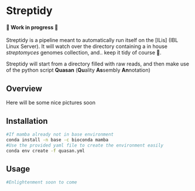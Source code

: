 # Streptidy

#### 🚧 Work in progress 🚧

Streptidy is a pipeline meant to automatically run itself on the [ILis] (IBL Linux Server). It will watch over the directory containing a in house _streptomyces_  genomes collection, and.. keep it tidy of course 🥁.

Streptidy will start from a directory filled with raw reads, and then make use of the python script **Quasan** (**Qu**ality **As**sembly **An**notation)

## Overview

Here will be some nice pictures soon

## Installation

```bash
#If mamba already not in base environment
conda install -n base -c bioconda mamba
#Use the provided yaml file to create the environment easily
conda env create -f quasan.yml
```

## Usage

```python
#Enlightenment soon to come
```